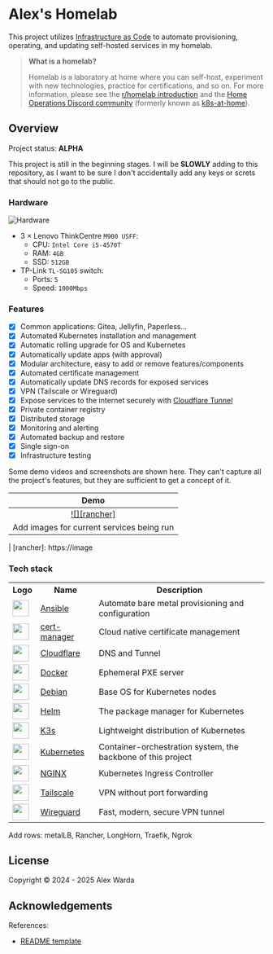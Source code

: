 
# Alex's Homelab

This project utilizes [Infrastructure as Code](https://en.wikipedia.org/wiki/Infrastructure_as_code) to automate provisioning, operating, and updating self-hosted services in my homelab.

> **What is a homelab?**
>
> Homelab is a laboratory at home where you can self-host, experiment with new technologies, practice for certifications, and so on.
> For more information, please see the [r/homelab introduction](https://www.reddit.com/r/homelab/wiki/introduction) and the
> [Home Operations Discord community](https://discord.gg/home-operations) (formerly known as [k8s-at-home](https://k8s-at-home.com)).

## Overview

Project status: **ALPHA**

This project is still in the beginning stages. I will be **SLOWLY** adding to this repository, as I want to be sure I don't accidentally add any keys or screts that should not go to the public.

### Hardware

![Hardware](image)

- 3 × Lenovo ThinkCentre `M900 USFF`:
    - CPU: `Intel Core i5-4570T`
    - RAM: `4GB`
    - SSD: `512GB`
- TP-Link `TL-SG105` switch:
    - Ports: `5`
    - Speed: `1000Mbps`

### Features

- [x] Common applications: Gitea, Jellyfin, Paperless...
- [x] Automated Kubernetes installation and management
- [x] Automatic rolling upgrade for OS and Kubernetes
- [x] Automatically update apps (with approval)
- [x] Modular architecture, easy to add or remove features/components
- [x] Automated certificate management
- [x] Automatically update DNS records for exposed services
- [x] VPN (Tailscale or Wireguard)
- [x] Expose services to the internet securely with [Cloudflare Tunnel](https://www.cloudflare.com/products/tunnel/)
- [x] Private container registry
- [x] Distributed storage
- [x] Monitoring and alerting
- [x] Automated backup and restore
- [x] Single sign-on
- [x] Infrastructure testing

Some demo videos and screenshots are shown here.
They can't capture all the project's features, but they are sufficient to get a concept of it.

| Demo                                                                                                            |
| :--:                                                                                                            |
| [![][rancher]](image)                                           |
| Add images for current services being run                                          |
|
[rancher]: https://image

### Tech stack

<table>
    <tr>
        <th>Logo</th>
        <th>Name</th>
        <th>Description</th>
    </tr>
    <tr>
        <td><img width="32" src="https://simpleicons.org/icons/ansible.svg"></td>
        <td><a href="https://www.ansible.com">Ansible</a></td>
        <td>Automate bare metal provisioning and configuration</td>
    </tr>
    <tr>
        <td><img width="32" src="https://github.com/jetstack/cert-manager/raw/master/logo/logo.png"></td>
        <td><a href="https://cert-manager.io">cert-manager</a></td>
        <td>Cloud native certificate management</td>
    </tr>
    <tr>
        <td><img width="32" src="https://avatars.githubusercontent.com/u/314135?s=200&v=4"></td>
        <td><a href="https://www.cloudflare.com">Cloudflare</a></td>
        <td>DNS and Tunnel</td>
    </tr>
    <tr>
        <td><img width="32" src="https://www.docker.com/wp-content/uploads/2022/03/Moby-logo.png"></td>
        <td><a href="https://www.docker.com">Docker</a></td>
        <td>Ephemeral PXE server</td>
    </tr>
     <tr>
        <td><img width="32" src="https://upload.wikimedia.org/wikipedia/commons/thumb/4/4a/Debian-OpenLogo.svg/200px-Debian-OpenLogo.svg.png"></td>
        <td><a href="https://getfedora.org/en/server">Debian</a></td>
        <td>Base OS for Kubernetes nodes</td>
    </tr>
    <tr>
        <td><img width="32" src="https://helm.sh/img/helm.svg"></td>
        <td><a href="https://helm.sh">Helm</a></td>
        <td>The package manager for Kubernetes</td>
    </tr>
    <tr>
        <td><img width="32" src="https://avatars.githubusercontent.com/u/49319725"></td>
        <td><a href="https://k3s.io">K3s</a></td>
        <td>Lightweight distribution of Kubernetes</td>
    </tr>
    <tr>
        <td><img width="32" src="https://avatars.githubusercontent.com/u/13629408"></td>
        <td><a href="https://kubernetes.io">Kubernetes</a></td>
        <td>Container-orchestration system, the backbone of this project</td>
    </tr>
     <tr>
        <td><img width="32" src="https://avatars.githubusercontent.com/u/1412239?s=200&v=4"></td>
        <td><a href="https://www.nginx.com">NGINX</a></td>
        <td>Kubernetes Ingress Controller</td>
    </tr>
    <tr>
        <td><img width="32" src="https://avatars.githubusercontent.com/u/48932923?s=200&v=4"></td>
        <td><a href="https://tailscale.com">Tailscale</a></td>
        <td>VPN without port forwarding</td>
    </tr>
    <tr>
        <td><img width="32" src="https://avatars.githubusercontent.com/u/13991055?s=200&v=4"></td>
        <td><a href="https://www.wireguard.com">Wireguard</a></td>
        <td>Fast, modern, secure VPN tunnel</td>
    </tr>
</table>
Add rows: metalLB, Rancher, LongHorn, Traefik, Ngrok

## License

Copyright &copy; 2024 - 2025 Alex Warda

## Acknowledgements

References:

- [README template](https://github.com/khuedoan/homelab/blob/master/README.md)

